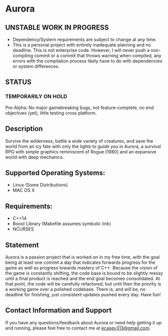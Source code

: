 # Aurora

## UNSTABLE WORK IN PROGRESS
<ul>
<li>Dependency/System requirements are subject to change at any time.
<li>This is a personal project with entirely inadequate planning and no deadline. This is not enterprise code. However, I will never push a non-compiling commit or a commit that throws warning when compiled, any errors with the compilation process likely have to do with dependencies or system differences.
</ul>

## STATUS
### TEMPORARILY ON HOLD
Pre-Alpha: No major gamebreaking bugs, not feature-complete, no end objectives (yet), little testing cross platform.

## Description
Survive the wilderness, battle a wide variety of creatures, and save the world from an icy fate with only the lights to guide you in Aurora, a survival RPG with simple graphics reminiscent of Rogue [1980] and an expansive world with deep mechanics.

## Supported Operating Systems:
<ul>
<li> Linux (Some Distributions) </li>
<li> MAC OS X </li>
</ul>

## Requirements:
<ul>
<li> C++14
<li> Boost Library (Makefile assumes symbolic link)
<li> NCURSES
</ul>

## Statement
Aurora is a passion project that is worked on in my free time, with the goal being at least one commit a day that indicates forwards progress for the game as well as progress towards mastery of C++. Because the vision of the game is constantly shifting, the code base is bound to be slightly messy until a final product is reached and the end goal becomes consolidated. At that point, the code will be carefully refactored, but until then the priority is a working game over a polished codebase. There is, and will be, no deadline for finishing, just consistent updates pushed every day. Have fun!

## Contact Information and Support
If you have any questions/feedback about Aurora or need help getting it up and running, please feel free to contact me at ecasey313@gmail.com.
